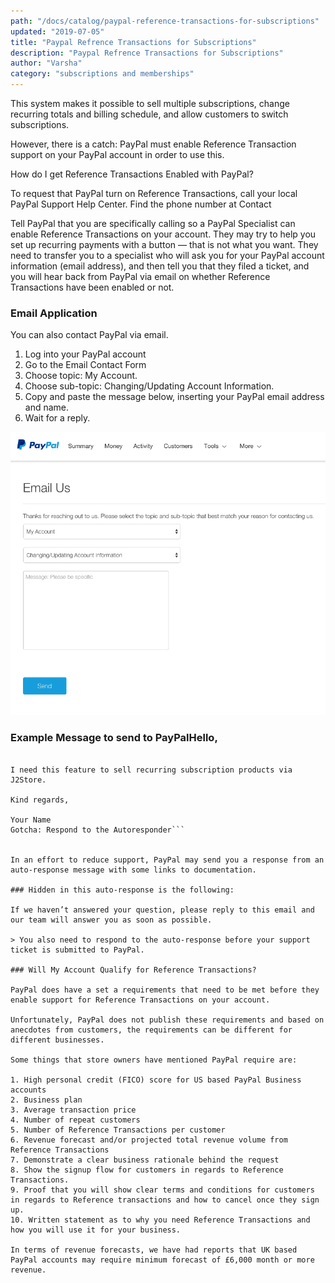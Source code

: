 ```yaml
---
path: "/docs/catalog/paypal-reference-transactions-for-subscriptions"
updated: "2019-07-05"
title: "Paypal Refrence Transactions for Subscriptions"
description: "Paypal Refrence Transactions for Subscriptions"
author: "Varsha"
category: "subscriptions and memberships"
---
```


This system makes it possible to sell multiple subscriptions, change recurring totals and billing schedule, and allow customers to switch subscriptions.

However, there is a catch: PayPal must enable Reference Transaction support on your PayPal account in order to use this.

How do I get Reference Transactions Enabled with PayPal?

To request that PayPal turn on Reference Transactions, call your local PayPal Support Help Center. Find the <link-text url="https://www.paypal.com/selfhelp/contact/call" target="_blank" rel="noopener">phone number at Contact</link-text>

Tell PayPal that you are specifically calling so a PayPal Specialist can enable Reference Transactions on your account. They may try to help you set up recurring payments with a button — that is not what you want. They need to transfer you to a specialist who will ask you for your PayPal account information (email address), and then tell you that they filed a ticket, and you will hear back from PayPal via email on whether Reference Transactions have been enabled or not.

### Email Application

You can also contact PayPal via email.

1. <link-text url="https://www.paypal.com/signin/" target="_blank" rel="noopener"> Log into your PayPal account</link-text>
2. Go to the <link-text url= "https://www.paypal.com/selfhelp/contact/email/t_s" target="_blank" rel="noopener"> Email Contact Form</link-text>
3. Choose topic: My Account.
4. Choose sub-topic: Changing/Updating Account Information.
5. Copy and paste the message below, inserting your PayPal email address and name.
6. Wait for a reply.


![paypa support](https://raw.githubusercontent.com/j2store/doc-images/master/subscriptions-and-memberships/paypal-reference-transactions-for-subscriptions/paypal-support-screenshot.png)
### Example Message to send to PayPalHello,

```Could you please enable Reference Transactions on my PayPal account (email: paypal@example.com)?

I need this feature to sell recurring subscription products via J2Store.

Kind regards,

Your Name
Gotcha: Respond to the Autoresponder```


In an effort to reduce support, PayPal may send you a response from an auto-response message with some links to documentation.

### Hidden in this auto-response is the following:

If we haven’t answered your question, please reply to this email and our team will answer you as soon as possible.

> You also need to respond to the auto-response before your support ticket is submitted to PayPal.

### Will My Account Qualify for Reference Transactions?

PayPal does have a set a requirements that need to be met before they enable support for Reference Transactions on your account.

Unfortunately, PayPal does not publish these requirements and based on anecdotes from customers, the requirements can be different for different businesses.

Some things that store owners have mentioned PayPal require are:

1. High personal credit (FICO) score for US based PayPal Business accounts
2. Business plan
3. Average transaction price
4. Number of repeat customers
5. Number of Reference Transactions per customer
6. Revenue forecast and/or projected total revenue volume from Reference Transactions
7. Demonstrate a clear business rationale behind the request
8. Show the signup flow for customers in regards to Reference Transactions.
9. Proof that you will show clear terms and conditions for customers  in regards to Reference transactions and how to cancel once they sign up.
10. Written statement as to why you need Reference Transactions and how you will use it for your business.

In terms of revenue forecasts, we have had reports that UK based PayPal accounts may require minimum forecast of £6,000 month or more revenue.

